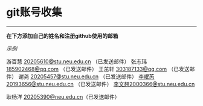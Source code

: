 # git账号收集
***
**在下方添加自己的姓名和注册github使用的邮箱**

*示例*   

游百慧 20205610@stu.neu.edu.cn  （已发送邮件） 
张志玮 185902468@qq.com  （已发送邮件） 
王茁轩 303187133@qq.com  （已发送邮件） 
谢尧 20205457@stu.neu.edu.cn  （已发送邮件） 
李岷芮20193656@stu.neu.edu.cn  （已发送邮件） 
李文翘2000366@stu.neu.edu.cn  











耿杨洋   20205390@neu.edu.cn（已发送邮件）
